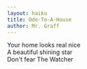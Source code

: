 ```yaml
---
layout: haiku
title: Ode-To-A-House
author: Mr. Graff
---
```


Your home looks real nice <br>
A beautiful shining star <br>
Don't fear The Watcher <br>




